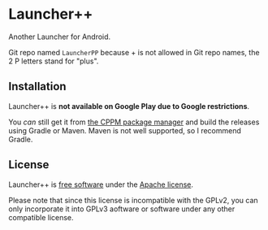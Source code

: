 # Launcher++
Another Launcher for Android.

Git repo named `LauncherPP` because + is not allowed in Git repo names, the 2 P letters stand for "plus".

## Installation

Launcher++ is **not available on Google Play due to Google restrictions**.

You *can* still get it from [the CPPM package manager](https://github.com/Tyler887/CPPM#readme) and build the releases
using Gradle or Maven. Maven is not well supported, so I recommend Gradle.

## License

Launcher++ is [free software](https://gnu.org/philosophy/free-sw.html) under the [Apache
license](./LICENSE).

Please note that since this license is incompatible with the GPLv2, you can only incorporate it
into GPLv3 aoftware or software under any other compatible license.
